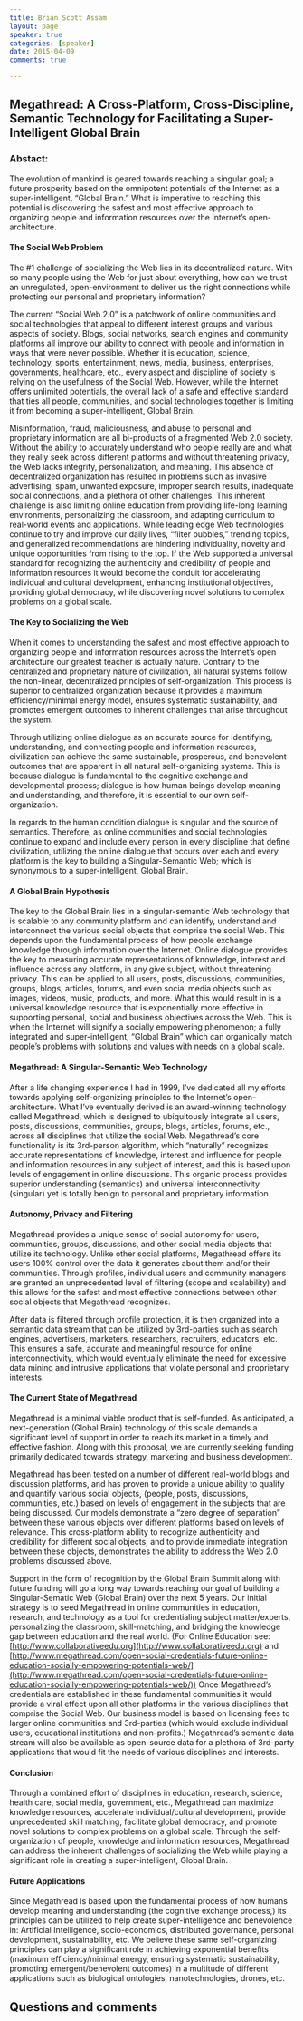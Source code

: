 ```yaml
---
title: Brian Scott Assam
layout: page
speaker: true
categories: [speaker]
date: 2015-04-09
comments: true

---
```


## Megathread: A Cross-Platform, Cross-Discipline, Semantic Technology for Facilitating a Super-Intelligent Global Brain 

### Abstact:

The evolution of mankind is geared towards reaching a singular goal; a future prosperity based on the omnipotent potentials of the Internet as a super-intelligent, “Global Brain.” What is imperative to reaching this potential is discovering the safest and most effective approach to organizing people and information resources over the Internet’s open-architecture. 

#### The Social Web Problem

The #1 challenge of socializing the Web lies in its decentralized nature. With so many people using the Web for just about everything, how can we trust an unregulated, open-environment to deliver us the right connections while protecting our personal and proprietary information? 

The current “Social Web 2.0” is a patchwork of online communities and social technologies that appeal to different interest groups and various aspects of society. Blogs, social networks, search engines and community platforms all improve our ability to connect with people and information in ways that were never possible. Whether it is education, science, technology, sports, entertainment, news, media, business, enterprises, governments, healthcare, etc., every aspect and discipline of society is relying on the usefulness of the Social Web. However, while the Internet offers unlimited potentials, the overall lack of a safe and effective standard that ties all people, communities, and social technologies together is limiting it from becoming a super-intelligent, Global Brain.

Misinformation, fraud, maliciousness, and abuse to personal and proprietary information are all bi-products of a fragmented Web 2.0 society. Without the ability to accurately understand who people really are and what they really seek across different platforms and without threatening privacy, the Web lacks integrity, personalization, and meaning. This absence of decentralized organization has resulted in problems such as invasive advertising, spam, unwanted exposure, improper search results, inadequate social connections, and a plethora of other challenges. This inherent challenge is also limiting online education from providing life-long learning environments, personalizing the classroom, and adapting curriculum to real-world events and applications. While leading edge Web technologies continue to try and improve our daily lives, “filter bubbles,” trending topics, and generalized recommendations are hindering individuality, novelty and unique opportunities from rising to the top. If the Web supported a universal standard for recognizing the authenticity and credibility of people and information resources it would become the conduit for accelerating individual and cultural development, enhancing institutional objectives, providing global democracy, while discovering novel solutions to complex problems on a global scale.

#### The Key to Socializing the Web

When it comes to understanding the safest and most effective approach to organizing people and information resources across the Internet’s open architecture our greatest teacher is actually nature. Contrary to the centralized and proprietary nature of civilization, all natural systems follow the non-linear, decentralized principles of self-organization. This process is superior to centralized organization because it provides a maximum efficiency/minimal energy model, ensures systematic sustainability, and promotes emergent outcomes to inherent challenges that arise throughout the system.

Through utilizing online dialogue as an accurate source for identifying, understanding, and connecting people and information resources, civilization can achieve the same sustainable, prosperous, and benevolent outcomes that are apparent in all natural self-organizing systems. This is because dialogue is fundamental to the cognitive exchange and developmental process; dialogue is how human beings develop meaning and understanding, and therefore, it is essential to our own self-organization.

In regards to the human condition dialogue is singular and the source of semantics. Therefore, as online communities and social technologies continue to expand and include every person in every discipline that define civilization, utilizing the online dialogue that occurs over each and every platform is the key to building a Singular-Semantic Web; which is synonymous to a super-intelligent, Global Brain. 

#### A Global Brain Hypothesis

The key to the Global Brain lies in a singular-semantic Web technology that is scalable to any community platform and can identify, understand and interconnect the various social objects that comprise the social Web.  This depends upon the fundamental process of how people exchange knowledge through information over the Internet.  Online dialogue provides the key to measuring accurate representations of knowledge, interest and influence across any platform, in any give subject, without threatening privacy.  This can be applied to all users, posts, discussions, communities, groups, blogs, articles, forums, and even social media objects such as images, videos, music, products, and more.  What this would result in is a universal knowledge resource that is exponentially more effective in supporting personal, social and business objectives across the Web.  This is when the Internet will signify a socially empowering phenomenon; a fully integrated and super-intelligent, “Global Brain” which can organically match people’s problems with solutions and values with needs on a global scale.

#### Megathread: A Singular-Semantic Web Technology

After a life changing experience I had in 1999, I’ve dedicated all my efforts towards applying self-organizing principles to the Internet’s open-architecture. What I’ve eventually derived is an award-winning technology called Megathread, which is designed to ubiquitously integrate all users, posts, discussions, communities, groups, blogs, articles, forums, etc., across all disciplines that utilize the social Web. Megathread’s core functionality is its 3rd-person algorithm, which “naturally” recognizes accurate representations of knowledge, interest and influence for people and information resources in any subject of interest, and this is based upon levels of engagement in online discussions. This organic process provides superior understanding (semantics) and universal interconnectivity (singular) yet is totally benign to personal and proprietary information.

#### Autonomy, Privacy and Filtering

Megathread provides a unique sense of social autonomy for users, communities, groups, discussions, and other social media objects that utilize its technology. Unlike other social platforms, Megathread offers its users 100% control over the data it generates about them and/or their communities. Through profiles, individual users and community managers are granted an unprecedented level of filtering (scope and scalability) and this allows for the safest and most effective connections between other social objects that Megathread recognizes.

After data is filtered through profile protection, it is then organized into a semantic data stream that can be utilized by 3rd-parties such as search engines, advertisers, marketers, researchers, recruiters, educators, etc. This ensures a safe, accurate and meaningful resource for online interconnectivity, which would eventually eliminate the need for excessive data mining and intrusive applications that violate personal and proprietary interests.

#### The Current State of Megathread

Megathread is a minimal viable product that is self-funded. As anticipated, a next-generation (Global Brain) technology of this scale demands a significant level of support in order to reach its market in a timely and effective fashion. Along with this proposal, we are currently seeking funding primarily dedicated towards strategy, marketing and business development.

Megathread has been tested on a number of different real-world blogs and discussion platforms, and has proven to provide a unique ability to qualify and quantify various social objects, (people, posts, discussions, communities, etc.) based on levels of engagement in the subjects that are being discussed. Our models demonstrate a “zero degree of separation” between these various objects over different platforms based on levels of relevance. This cross-platform ability to recognize authenticity and credibility for different social objects, and to provide immediate integration between these objects, demonstrates the ability to address the Web 2.0 problems discussed above.

Support in the form of recognition by the Global Brain Summit along with future funding will go a long way towards reaching our goal of building a Singular-Sematic Web (Global Brain) over the next 5 years. Our initial strategy is to seed Megathread in online communities in education, research, and technology as a tool for credentialing subject matter/experts, personalizing the classroom, skill-matching, and bridging the knowledge gap between education and the real world. (For Online Education see: [http://www.collaborativeedu.org](http://www.collaborativeedu.org) and [http://www.megathread.com/open-social-credentials-future-online-education-socially-empowering-potentials-web/](http://www.megathread.com/open-social-credentials-future-online-education-socially-empowering-potentials-web/)) Once Megathread’s credentials are established in these fundamental communities it would provide a viral effect upon all other platforms in the various disciplines that comprise the Social Web. Our business model is based on licensing fees to larger online communities and 3rd-parties (which would exclude individual users, educational institutions and non-profits.) Megathread’s semantic data stream will also be available as open-source data for a plethora of 3rd-party applications that would fit the needs of various disciplines and interests.

#### Conclusion

Through a combined effort of disciplines in education, research, science, health care, social media, government, etc., Megathread can maximize knowledge resources, accelerate individual/cultural development, provide unprecedented skill matching, facilitate global democracy, and promote novel solutions to complex problems on a global scale. Through the self-organization of people, knowledge and information resources, Megathread can address the inherent challenges of socializing the Web while playing a significant role in creating a super-intelligent, Global Brain.

#### Future Applications

Since Megathread is based upon the fundamental process of how humans develop meaning and understanding (the cognitive exchange process,) its principles can be utilized to help create super-intelligence and benevolence in: Artificial Intelligence, socio-economics, distributed governance, personal development, sustainability, etc. We believe these same self-organizing principles can play a significant role in achieving exponential benefits (maximum efficiency/minimal energy, ensuring systematic sustainability, promoting emergent/benevolent outcomes) in a multitude of different applications such as biological ontologies, nanotechnologies, drones, etc.


## Questions and comments 

